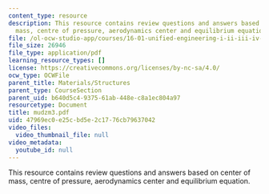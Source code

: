 ```yaml
---
content_type: resource
description: This resource contains review questions and answers based on center of
  mass, centre of pressure, aerodynamics center and equilibrium equation.
file: /ol-ocw-studio-app/courses/16-01-unified-engineering-i-ii-iii-iv-fall-2005-spring-2006/47969ec0e25cbd5e2c1776cb79637042_mudzm3.pdf
file_size: 26946
file_type: application/pdf
learning_resource_types: []
license: https://creativecommons.org/licenses/by-nc-sa/4.0/
ocw_type: OCWFile
parent_title: Materials/Structures
parent_type: CourseSection
parent_uid: b640d5c4-9375-61ab-448e-c8a1ec804a97
resourcetype: Document
title: mudzm3.pdf
uid: 47969ec0-e25c-bd5e-2c17-76cb79637042
video_files:
  video_thumbnail_file: null
video_metadata:
  youtube_id: null
---
```

This resource contains review questions and answers based on center of mass, centre of pressure, aerodynamics center and equilibrium equation.